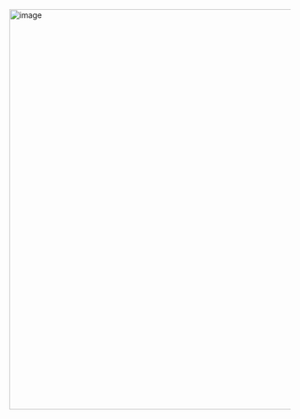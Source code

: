 <img width="717" alt="image" src="https://github.com/user-attachments/assets/57d3fe16-12a8-4156-a52a-4778cf95ab2c">
